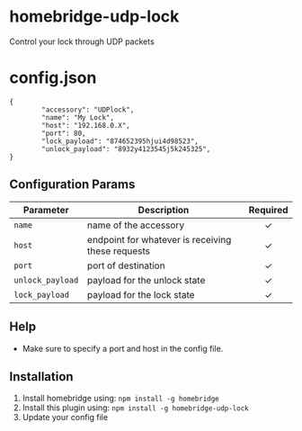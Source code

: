 # homebridge-udp-lock
Control your lock through UDP packets


# config.json

```
{
        "accessory": "UDPlock",
        "name": "My Lock",
        "host": "192.168.0.X",
        "port": 80,
        "lock_payload": "874652395hjui4d98523",
        "unlock_payload": "8932y4123545j5k245325",
}
```

## Configuration Params

|             Parameter            |                       Description                       | Required |
| -------------------------------- | ------------------------------------------------------- |:--------:|
| `name`                           | name of the accessory                                   |     ✓    |
| `host`                           | endpoint for whatever is receiving these requests       |     ✓    |
| `port`                           | port of destination                                     |     ✓    |
| `unlock_payload`                 | payload for the unlock state                            |     ✓    |
| `lock_payload`                   | payload for the lock state                              |     ✓    |

## Help

  - Make sure to specify a port and host in the config file.

## Installation

1. Install homebridge using: `npm install -g homebridge`
2. Install this plugin using: `npm install -g homebridge-udp-lock`
3. Update your config file
